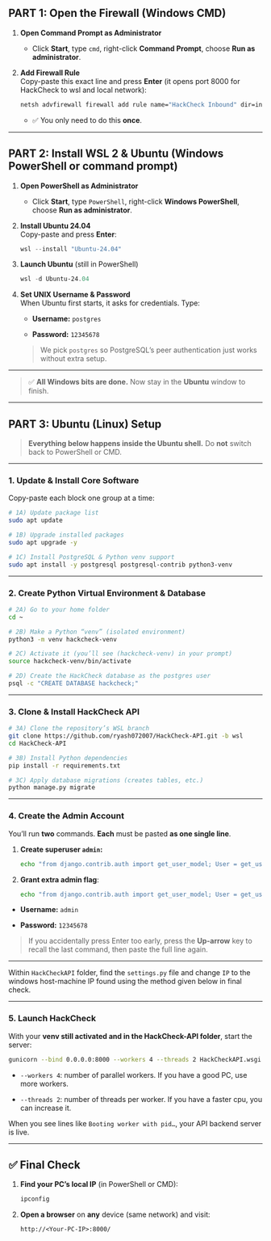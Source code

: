 ## PART 1: Open the Firewall (Windows CMD)

1.  **Open Command Prompt as Administrator**
    
    -   Click **Start**, type `cmd`, right-click **Command Prompt**, choose **Run as administrator**.
        
2.  **Add Firewall Rule**  
    Copy-paste this exact line and press **Enter** (it opens port 8000 for HackCheck to wsl and local network):
    
    ```cmd
    netsh advfirewall firewall add rule name="HackCheck Inbound" dir=in action=allow protocol=TCP localport=8000
    
    ```
    
    -   ✅ You only need to do this **once**.
        

----------

## PART 2: Install WSL 2 & Ubuntu (Windows PowerShell or command prompt)

1.  **Open PowerShell as Administrator**
    
    -   Click **Start**, type `PowerShell`, right-click **Windows PowerShell**, choose **Run as administrator**.
        
2.  **Install Ubuntu 24.04**  
    Copy-paste and press **Enter**:
    
    ```powershell
    wsl --install "Ubuntu-24.04"
    
    ```
    
3.  **Launch Ubuntu** (still in PowerShell)
    
    ```powershell
    wsl -d Ubuntu-24.04
    
    ```
    
4.  **Set UNIX Username & Password**  
    When Ubuntu first starts, it asks for credentials. Type:
    
    -   **Username:** `postgres`
        
    -   **Password:** `12345678`
        
    
    > We pick `postgres` so PostgreSQL’s peer authentication just works without extra setup.
    

----------

> ✅ **All Windows bits are done.** Now stay in the **Ubuntu** window to finish.

----------

## PART 3: Ubuntu (Linux) Setup

> **Everything below happens inside the Ubuntu shell.** Do **not** switch back to PowerShell or CMD.

----------

### 1. Update & Install Core Software

Copy-paste each block one group at a time:

```bash
# 1A) Update package list
sudo apt update

# 1B) Upgrade installed packages
sudo apt upgrade -y

# 1C) Install PostgreSQL & Python venv support
sudo apt install -y postgresql postgresql-contrib python3-venv

```

----------

### 2. Create Python Virtual Environment & Database

```bash
# 2A) Go to your home folder
cd ~

# 2B) Make a Python “venv” (isolated environment)
python3 -m venv hackcheck-venv

# 2C) Activate it (you’ll see (hackcheck-venv) in your prompt)
source hackcheck-venv/bin/activate

# 2D) Create the HackCheck database as the postgres user
psql -c "CREATE DATABASE hackcheck;"

```
   

----------

### 3. Clone & Install HackCheck API

```bash
# 3A) Clone the repository’s WSL branch
git clone https://github.com/ryash072007/HackCheck-API.git -b wsl
cd HackCheck-API

# 3B) Install Python dependencies
pip install -r requirements.txt

# 3C) Apply database migrations (creates tables, etc.)
python manage.py migrate

```

----------

### 4. Create the Admin Account

You’ll run **two** commands. **Each** must be pasted **as one single line**.

1.  **Create superuser `admin`:**
    
    ```bash
    echo "from django.contrib.auth import get_user_model; User = get_user_model(); User.objects.create_superuser('admin', '', '12345678')" | python manage.py shell
    
    ```
    
2.  **Grant extra admin flag**:
    
    ```bash
    echo "from django.contrib.auth import get_user_model; User = get_user_model(); u = User.objects.get(username='admin'); u.is_admin = True; u.save()" | python manage.py shell
    
    ```
    

-   **Username:** `admin`
    
-   **Password:** `12345678`
    

> If you accidentally press Enter too early, press the **Up-arrow** key to recall the last command, then paste the full line again.

----------

Within `HackCheckAPI` folder, find the `settings.py` file and change `IP` to the windows host-machine IP found using the method given below in final check.

----------

### 5. Launch HackCheck

With your **venv still activated and in the HackCheck-API folder**, start the server:

```bash
gunicorn --bind 0.0.0.0:8000 --workers 4 --threads 2 HackCheckAPI.wsgi:application

```

-   `--workers 4`: number of parallel workers. If you have a good PC, use more workers.
    
-   `--threads 2`: number of threads per worker. If you have a faster cpu, you can increase it.
    

When you see lines like `Booting worker with pid…`, your API backend server is live.

----------

## ✅ Final Check

1.  **Find your PC’s local IP** (in PowerShell or CMD):
    
    ```powershell
    ipconfig
    
    ```
    
2.  **Open a browser** on **any** device (same network) and visit:
    
    ```
    http://<Your-PC-IP>:8000/
    
    ```
